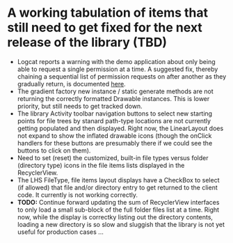 # A working tabulation of items that still need to get fixed for the next release of the library (TBD)

* Logcat reports a warning with the demo application about only being able to 
  request a single permission at a time. A suggested fix, thereby chaining a sequential 
  list of permission requests on after another as they gradually return, is 
  documented [here](https://stackoverflow.com/questions/42035244/getting-w-activity-can-request-only-one-set-of-permissions-at-a-time).
* The gradient factory new instance / static generate methods are not returning the 
  correctly formatted Drawable instances. This is lower priority, but still needs to get tracked down. 
* The library Activity toolbar navigation buttons to select new starting points for file trees 
  by stanard path-type locations are not currently getting populated and then displayed. 
  Right now, the LinearLayout does not expand to show the inflated drawable icons (though the 
  onClick handlers for these buttons are presumably there if we could see the buttons 
  to click on them). 
* Need to set (reset) the customized, built-in file types versus folder (directory type) icons in the 
  file items lists displayed in the RecyclerView.
* The LHS FileType, file items layout displays have a CheckBox to select (if allowed) that file and/or directory 
  entry to get returned to the client code. It currently is not working correctly.
* **TODO:** Continue forward updating the sum of RecyclerView interfaces to only load a small sub-block of the 
  full folder files list at a time. Right now, while the display is correctky listing out the directory 
  contents, loading a new directory is so slow and sluggish that the library is not yet useful for production cases ...
